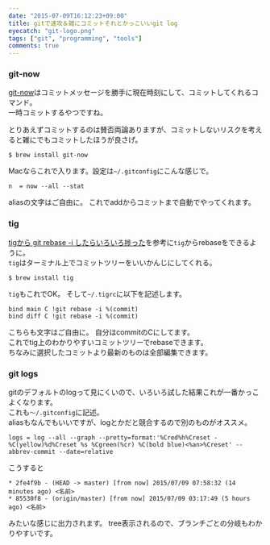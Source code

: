 ```yaml
---
date: "2015-07-09T16:12:23+09:00"
title: gitで速攻＆雑にコミットそれとかっこいいgit log
eyecatch: "git-logo.png"
tags: ["git", "programming", "tools"]
comments: true
---
```



### git-now

[git-now](https://github.com/iwata/git-now 'git-now')はコミットメッセージを勝手に現在時刻にして、コミットしてくれるコマンド。  
一時コミットするやつですね。  

とりあえずコミットするのは賛否両論ありますが、コミットしないリスクを考えると雑にでもコミットしたほうが良さげ。 

```
$ brew install git-now
```

Macならこれで入ります。設定は`~/.gitconfig`にこんな感じで。 

```
n  = now --all --stat
```

aliasの文字はご自由に。 これでaddからコミットまで自動でやってくれます。 





### tig 

[tigから git rebase -i したらいろいろ捗った](http://sue445.hatenablog.com/entry/2014/08/07/015811 'tigから git rebase -i したらいろいろ捗った')を参考に`tig`からrebaseをできるように。  
`tig`はターミナル上でコミットツリーをいいかんじにしてくれる。 

```
$ brew install tig
```

`tig`もこれでOK。 そして`~/.tigrc`に以下を記述します。   

```
bind main C !git rebase -i %(commit)
bind diff C !git rebase -i %(commit)
```

こちらも文字はご自由に。 自分はcommitのCにしてます。  
これでtig上のわかりやすいコミットツリーでrebaseできます。  
ちなみに選択したコミットより最新のものは全部編集できます。 




### git logs 

gitのデフォルトのlogって見にくいので、いろいろ試した結果これが一番かっこよくなります。   
これも`〜/.gitconfig`に記述。  
aliasもなんでもいいですが、logとかだと競合するので別のものがオススメ。   

```
logs = log --all --graph --pretty=format:'%Cred%h%Creset -%C(yellow)%d%Creset %s %Cgreen(%cr) %C(bold blue)<%an>%Creset' --abbrev-commit --date=relative
```

こうすると 
```git
* 2fe4f9b - (HEAD -> master) [from now] 2015/07/09 07:58:32 (14 minutes ago) <名前>
* 85530f8 - (origin/master) [from now] 2015/07/09 03:17:49 (5 hours ago) <名前>
```
みたいな感じに出力されます。 tree表示されるので、ブランチごとの分岐もわかりやすいです。











